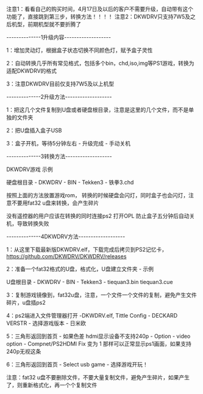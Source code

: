 注意1：看看自己的购买时间，4月17日及以后的客户不需要升级，自动带有这个功能了，直接跳到第三步，转换方法！！！！
注意2：DKWDRV只支持7W5及之后机型，前期机型就不要折腾了

--------------1升级内容-------------------

1：增加灵动灯，根据盒子状态切换不同颜色灯，赋予盒子灵性

2：自动转换几乎所有常见格式，包括多个bin，chd,iso,img等PS1游戏，转换为适配DKWDRV的格式

3：注意DKWDRV目前仅支持7W5及以上机型


--------------2升级方法-------------------

 1：把这几个文件复制到U盘或者硬盘根目录，注意是这里的几个文件，而不是单独的文件夹

2：把U盘插入盒子USB

3：盒子开机，等待5分钟左右  -  升级完成 - 手动关机   


--------------3转换方法-------------------

DKWDRV游戏 示例

硬盘根目录 - DKWDRV - BIN - Tekken3 - 铁拳3.chd


按照上面的方法放置游戏rom， 转换的时候硬盘会闪灯，同时盒子也会闪灯，注意不要用fat32 u盘来转换，会产生碎片 

没有遥控器的用户应该在转换的同时连接ps2 打开OPL 防止盒子五分钟后自动关机，导致转换失败


--------------4DKWDRV方法-------------------

1：从这里下载最新版DKWDRV.elf，下载完成后拷贝到PS2记忆卡，https://github.com/DKWDRV/DKWDRV/releases

2：准备一个fat32格式的U盘，格式化，U盘建立文件夹 - 示例 

U盘根目录 - DKWDRV - BIN - Tekken3 - tiequan3.bin tiequan3.cue

3：复制游戏镜像到，fat32u盘，注意，一个文件一个文件的复制，避免产生文件碎片，u盘插ps2

4：ps2端进入文件管理器打开 -DKWDRV.elf, Tittle Config - DECKARD VERSTR - 选择游戏版本 - 日米欧 

5：三角形返回到首页 - 如果色差 hdmi显示设备不支持240p - Option - video option - Compnet/PS2HDMI Fix 变为 1 那样可以正常显示ps1画面，如果支持240p无视这条

6：三角形返回到首页 - Select usb game - 选择游戏开玩！

注意：fat32 u盘不要删除文件，不要大量复制文件，避免产生碎片，如果产生了，则重新格式化，再一个个复制文件
